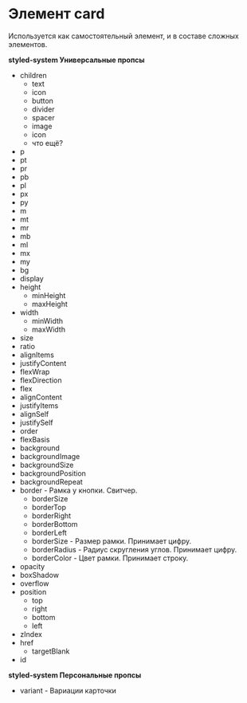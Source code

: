 # Элемент card  
Используется как самостоятельный элемент, и в составе сложных элементов.


**styled-system Универсальные пропсы**
- children
   - text
   - icon
   - button
   - divider
   - spacer
   - image
   - icon
   - что ещё?
- p
- pt
- pr
- pb
- pl
- px
- py
- m
- mt
- mr
- mb
- ml
- mx
- my
- bg
- display
- height
   - minHeight
   - maxHeight
- width
   - minWidth
   - maxWidth
- size
- ratio
- alignItems
- justifyContent
- flexWrap
- flexDirection
- flex
- alignContent
- justifyItems
- alignSelf
- justifySelf
- order
- flexBasis
- background
- backgroundImage
- backgroundSize
- backgroundPosition
- backgroundRepeat
- border - Рамка у кнопки. Свитчер.
   - borderSize
   - borderTop
   - borderRight
   - borderBottom
   - borderLeft
   - borderSize - Размер рамки. Принимает цифру.
   - borderRadius - Радиус скругления углов. Принимает цифру.
   - borderColor - Цвет рамки. Принимает строку.
- opacity
- boxShadow
- overflow
- position
   - top
   - right
   - bottom
   - left
- zIndex
- href
   - targetBlank
- id


**styled-system Персональные пропсы**
- variant - Вариации карточки

